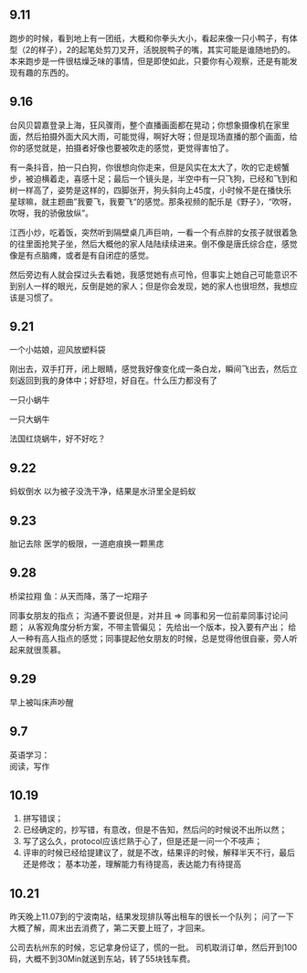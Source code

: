 

## 9.11
跑步的时候，看到地上有一团纸，大概和你拳头大小，看起来像一只小鸭子，有体型（2的样子），2的起笔处剪刀叉开，活脱脱鸭子的嘴，其实可能是谁随地扔的。本来跑步是一件很枯燥乏味的事情，但是即使如此，只要你有心观察，还是有能发现有趣的东西的。


## 9.16
台风贝碧嘉登录上海，狂风骤雨，整个直播画面都在晃动；你想象摄像机在家里面，然后拍摄外面大风大雨，可能觉得，啊好大呀；但是现场直播的那个画面，给你的感觉就是，拍摄者好像也要被吹走的感觉，更觉得害怕了。

有一条抖音，拍一只白狗，你很想向你走来，但是风实在太大了，吹的它走螃蟹步，被迫横着走，喜感十足；最后一个镜头是，半空中有一只飞狗，已经和飞到和树一样高了，姿势是这样的，四脚张开，狗头斜向上45度，小时候不是在播快乐星球嘛，就主题曲”我要飞，我要飞“的感觉。那条视频的配乐是《野子》，“吹呀，吹呀，我的骄傲放纵”。


江西小炒，吃着饭，突然听到隔壁桌几声巨响，一看一个有点胖的女孩子就很着急的往里面抢凳子坐，然后大概他的家人陆陆续续进来。倒不像是唐氏综合症，感觉像是有点脑瘫，或者是有自闭症的感觉。

然后旁边有人就会探过头去看她，我感觉她有点可怜，但事实上她自己可能意识不到别人一样的眼光，反倒是她的家人；但是你会发现，她的家人也很坦然，我想应该是习惯了。


## 9.21
一个小姑娘，迎风放塑料袋

刚出去，双手打开，闭上眼睛，感觉我好像变化成一条白龙，瞬间飞出去，然后立刻返回到我的身体中；好舒坦，好自在。什么压力都没有了

一只小蜗牛

一只大蜗牛

法国红烧蜗牛，好不好吃？

## 9.22
蚂蚁倒水
以为被子没洗干净，结果是水浒里全是蚂蚁

## 9.23
胎记去除
医学的极限，一道疤痕换一颗黑痣

## 9.28
桥梁拉翔
鱼：从天而降，落了一坨翔子

同事女朋友的指点；
沟通不要说但是，对并且 => 同事和另一位前辈同事讨论问题；
从客观角度分析方案，不带主管偏见；
先给出一个版本，投入要有产出；
给人一种有高人指点的感觉；同事提起他女朋友的时候，总是觉得他很自豪，旁人听起来就很羡慕。


## 9.29
早上被叫床声吵醒


## 9.7
英语学习：  
阅读，写作  



## 10.19
1. 拼写错误；
2. 已经确定的，抄写错，有意改，但是不告知，然后问的时候说不出所以然；
3. 写了这么久，protocol应该烂熟于心了，但是还是一问一个不吱声；
4. 评审的时候已经给提建议了，就是不改，结果评的时候，解释半天不行，最后还是修改；
基本功差，理解能力有待提高，表达能力有待提高

## 10.21
昨天晚上11.07到的宁波南站，结果发现排队等出租车的很长一个队列；
问了一下大概了解，周末出去消费了，第二天要上班了，才回来。

公司去杭州东的时候，忘记拿身份证了，慌的一批。
司机取消订单，然后开到100码，大概不到30Min就送到东站，转了55块钱车费。


